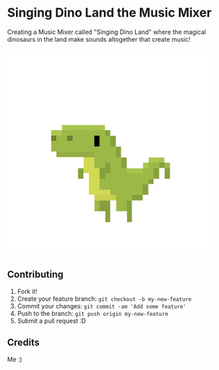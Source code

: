 # Singing Dino Land the Music Mixer

Creating a Music Mixer called "Singing Dino Land" where the magical dinosaurs in the land make sounds altogether that create music!

<img src="images/sample_dino1.png">

## Contributing

1. Fork it!
2. Create your feature branch: `git checkout -b my-new-feature`
3. Commit your changes: `git commit -am 'Add some feature'`
4. Push to the branch: `git push origin my-new-feature`
5. Submit a pull request :D

## Credits

Me :)
 
